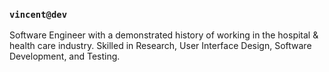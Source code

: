 
### `vincent@dev`

Software Engineer with a demonstrated history of working in the hospital & health care industry. Skilled in Research, User Interface Design, Software Development, and Testing.
